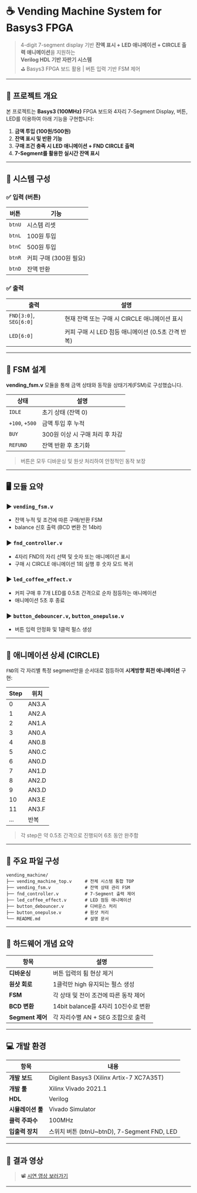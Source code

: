 # ☕ Vending Machine System for Basys3 FPGA

> 4-digit 7-segment display 기반 **잔액 표시 + LED 애니메이션 + CIRCLE 출력 애니메이션**을 지원하는  
> **Verilog HDL 기반 자판기 시스템**  
> ⛳ Basys3 FPGA 보드 활용 | 버튼 입력 기반 FSM 제어

---

## 📌 프로젝트 개요

본 프로젝트는 **Basys3 (100MHz)** FPGA 보드와 4자리 7-Segment Display, 버튼, LED를 이용하여 아래 기능을 구현합니다:

1. **금액 투입 (100원/500원)**
2. **잔액 표시 및 반환 기능**
3. **구매 조건 충족 시 LED 애니메이션 + FND CIRCLE 출력**
4. **7-Segment를 활용한 실시간 잔액 표시**

---

## 🔧 시스템 구성

### ✅ 입력 (버튼)
| 버튼 | 기능 |
|------|------|
| `btnU` | 시스템 리셋 |
| `btnL` | 100원 투입 |
| `btnC` | 500원 투입 |
| `btnR` | 커피 구매 (300원 필요) |
| `btnD` | 잔액 반환 |

### ✅ 출력
| 출력 | 설명 |
|------|------|
| `FND[3:0]`, `SEG[6:0]` | 현재 잔액 또는 구매 시 CIRCLE 애니메이션 표시 |
| `LED[6:0]` | 커피 구매 시 LED 점등 애니메이션 (0.5초 간격 반복) |

---

## 🧠 FSM 설계

**vending_fsm.v** 모듈을 통해 금액 상태와 동작을 상태기계(FSM)로 구성했습니다.

| 상태 | 설명 |
|------|------|
| `IDLE` | 초기 상태 (잔액 0) |
| `+100`, `+500` | 금액 투입 후 누적 |
| `BUY` | 300원 이상 시 구매 처리 후 차감 |
| `REFUND` | 잔액 반환 후 초기화 |

> 버튼은 모두 디바운싱 및 원샷 처리하여 안정적인 동작 보장

---

## 🖥 모듈 요약

### ▶ `vending_fsm.v`
- 잔액 누적 및 조건에 따른 구매/반환 FSM
- balance 신호 출력 (BCD 변환 전 14bit)

### ▶ `fnd_controller.v`
- 4자리 FND의 자리 선택 및 숫자 또는 애니메이션 표시
- 구매 시 CIRCLE 애니메이션 1회 실행 후 숫자 모드 복귀

### ▶ `led_coffee_effect.v`
- 커피 구매 후 7개 LED를 0.5초 간격으로 순차 점등하는 애니메이션
- 애니메이션 5초 후 종료

### ▶ `button_debouncer.v`, `button_onepulse.v`
- 버튼 입력 안정화 및 1클럭 펄스 생성

---

## 🔄 애니메이션 상세 (CIRCLE)

`FND`의 각 자리별 특정 segment만을 순서대로 점등하여 **시계방향 회전 애니메이션** 구현:

| Step | 위치 |
|------|------|
| 0 | AN3.A |
| 1 | AN2.A |
| 2 | AN1.A |
| 3 | AN0.A |
| 4 | AN0.B |
| 5 | AN0.C |
| 6 | AN0.D |
| 7 | AN1.D |
| 8 | AN2.D |
| 9 | AN3.D |
| 10 | AN3.E |
| 11 | AN3.F |
| ... | 반복 |

> 각 step은 약 0.5초 간격으로 진행되어 6초 동안 완주함

---

## 📁 주요 파일 구성

```
vending_machine/
├── vending_machine_top.v     # 전체 시스템 통합 TOP
├── vending_fsm.v             # 잔액 상태 관리 FSM
├── fnd_controller.v          # 7-Segment 출력 제어
├── led_coffee_effect.v       # LED 점등 애니메이션
├── button_debouncer.v        # 디바운스 처리
├── button_onepulse.v         # 원샷 처리
└── README.md                 # 설명 문서
```

---

## 🧮 하드웨어 개념 요약

| 항목 | 설명 |
|------|------|
| **디바운싱** | 버튼 입력의 튐 현상 제거 |
| **원샷 회로** | 1클럭만 high 유지되는 펄스 생성 |
| **FSM** | 각 상태 및 전이 조건에 따른 동작 제어 |
| **BCD 변환** | 14bit balance를 4자리 10진수로 변환 |
| **Segment 제어** | 각 자리수별 AN + SEG 조합으로 출력 |

---

## 💻 개발 환경

| 항목 | 내용 |
|------|------|
| **개발 보드** | Digilent Basys3 (Xilinx Artix-7 XC7A35T) |
| **개발 툴** | Xilinx Vivado 2021.1 |
| **HDL** | Verilog |
| **시뮬레이션 툴** | Vivado Simulator |
| **클럭 주파수** | 100MHz |
| **입출력 장치** | 스위치 버튼 (btnU~btnD), 7-Segment FND, LED |

---

## 📸 결과 영상

> 📽 [시연 영상 보러가기](https://youtube.com/shorts/n2Vqw9sh7Sw?feature=share)

---
